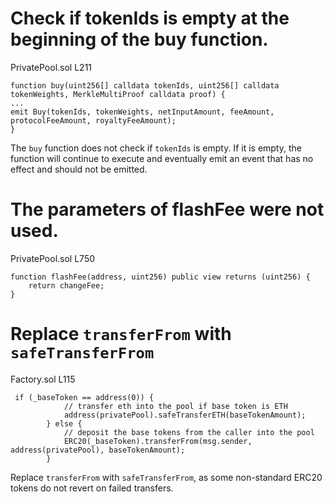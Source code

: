 # Check if tokenIds is empty at the beginning of the buy function.

PrivatePool.sol L211

```
function buy(uint256[] calldata tokenIds, uint256[] calldata tokenWeights, MerkleMultiProof calldata proof) {
...
emit Buy(tokenIds, tokenWeights, netInputAmount, feeAmount, protocolFeeAmount, royaltyFeeAmount);
}
```

The `buy` function does not check if `tokenIds` is empty. If it is empty, the function will continue to execute and eventually emit an event that has no effect and should not be emitted.

# The parameters of flashFee were not used.

PrivatePool.sol L750

```
function flashFee(address, uint256) public view returns (uint256) {
    return changeFee;
}
```

# Replace `transferFrom` with `safeTransferFrom`

Factory.sol L115

```
 if (_baseToken == address(0)) {
            // transfer eth into the pool if base token is ETH
            address(privatePool).safeTransferETH(baseTokenAmount);
        } else {
            // deposit the base tokens from the caller into the pool
            ERC20(_baseToken).transferFrom(msg.sender, address(privatePool), baseTokenAmount);
        }
```

Replace `transferFrom` with `safeTransferFrom`, as some non-standard ERC20 tokens do not revert on failed transfers.
